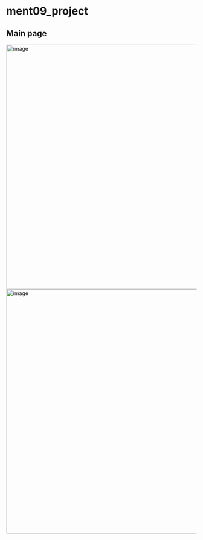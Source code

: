 # ment09_project


## Main page

<img width="647" alt="image" src="https://github.com/lum1ere/git_lesson_11_30/assets/62805755/708c428b-1eec-4f97-b681-b9eb4cc3f961">

<img width="647" alt="image" src="https://github.com/lum1ere/git_lesson_11_30/assets/62805755/2caaa19c-26fc-431d-9b9b-dea0dad5f7ff">
